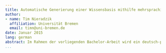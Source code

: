 ```yaml
---
title: Automatische Generierung einer Wissensbasis mithilfe mehrsprachiger Korpora
author:
- name: Tim Nieradzik
  affiliation: Universität Bremen
  email: timn@uni-bremen.de
date: Januar 2015
lang: german
abstract: Im Rahmen der vorliegenden Bachelor-Arbeit wird ein deutsch-polnisches Parallelkorpus erzeugt. Es wird gezeigt, dass Mehrsprachigkeit zur Disambiguierung der Semantik von Adpositionen verwendet werden kann.
...
```

